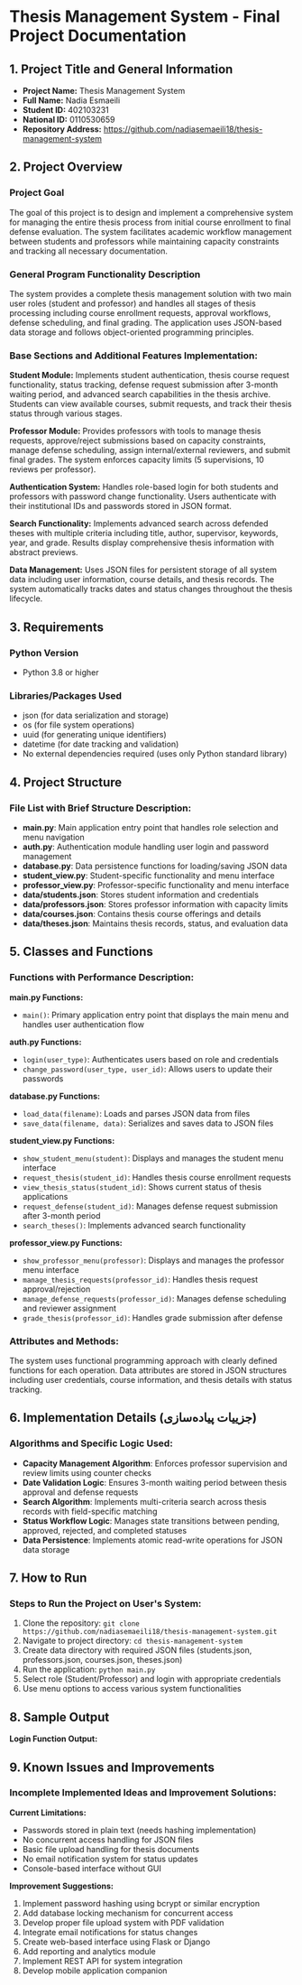 # Thesis Management System - Final Project Documentation

## 1. Project Title and General Information
- **Project Name:** Thesis Management System  
- **Full Name:** Nadia Esmaeili  
- **Student ID:** 402103231  
- **National ID:** 0110530659  
- **Repository Address:** https://github.com/nadiasemaeili18/thesis-management-system  

## 2. Project Overview 
### Project Goal
The goal of this project is to design and implement a comprehensive system for managing the entire thesis process from initial course enrollment to final defense evaluation. The system facilitates academic workflow management between students and professors while maintaining capacity constraints and tracking all necessary documentation.

### General Program Functionality Description
The system provides a complete thesis management solution with two main user roles (student and professor) and handles all stages of thesis processing including course enrollment requests, approval workflows, defense scheduling, and final grading. The application uses JSON-based data storage and follows object-oriented programming principles.

### Base Sections and Additional Features Implementation:

**Student Module:** Implements student authentication, thesis course request functionality, status tracking, defense request submission after 3-month waiting period, and advanced search capabilities in the thesis archive. Students can view available courses, submit requests, and track their thesis status through various stages.

**Professor Module:** Provides professors with tools to manage thesis requests, approve/reject submissions based on capacity constraints, manage defense scheduling, assign internal/external reviewers, and submit final grades. The system enforces capacity limits (5 supervisions, 10 reviews per professor).

**Authentication System:** Handles role-based login for both students and professors with password change functionality. Users authenticate with their institutional IDs and passwords stored in JSON format.

**Search Functionality:** Implements advanced search across defended theses with multiple criteria including title, author, supervisor, keywords, year, and grade. Results display comprehensive thesis information with abstract previews.

**Data Management:** Uses JSON files for persistent storage of all system data including user information, course details, and thesis records. The system automatically tracks dates and status changes throughout the thesis lifecycle.

## 3. Requirements 

### Python Version
- Python 3.8 or higher

### Libraries/Packages Used
- json (for data serialization and storage)
- os (for file system operations)
- uuid (for generating unique identifiers)
- datetime (for date tracking and validation)
- No external dependencies required (uses only Python standard library)

## 4. Project Structure 

### File List with Brief Structure Description:
- **main.py**: Main application entry point that handles role selection and menu navigation
- **auth.py**: Authentication module handling user login and password management
- **database.py**: Data persistence functions for loading/saving JSON data
- **student_view.py**: Student-specific functionality and menu interface
- **professor_view.py**: Professor-specific functionality and menu interface
- **data/students.json**: Stores student information and credentials
- **data/professors.json**: Stores professor information with capacity limits
- **data/courses.json**: Contains thesis course offerings and details
- **data/theses.json**: Maintains thesis records, status, and evaluation data

## 5. Classes and Functions 

### Functions with Performance Description:

**main.py Functions:**
- `main()`: Primary application entry point that displays the main menu and handles user authentication flow

**auth.py Functions:**
- `login(user_type)`: Authenticates users based on role and credentials
- `change_password(user_type, user_id)`: Allows users to update their passwords

**database.py Functions:**
- `load_data(filename)`: Loads and parses JSON data from files
- `save_data(filename, data)`: Serializes and saves data to JSON files

**student_view.py Functions:**
- `show_student_menu(student)`: Displays and manages the student menu interface
- `request_thesis(student_id)`: Handles thesis course enrollment requests
- `view_thesis_status(student_id)`: Shows current status of thesis applications
- `request_defense(student_id)`: Manages defense request submission after 3-month period
- `search_theses()`: Implements advanced search functionality

**professor_view.py Functions:**
- `show_professor_menu(professor)`: Displays and manages the professor menu interface
- `manage_thesis_requests(professor_id)`: Handles thesis request approval/rejection
- `manage_defense_requests(professor_id)`: Manages defense scheduling and reviewer assignment
- `grade_thesis(professor_id)`: Handles grade submission after defense

### Attributes and Methods:
The system uses functional programming approach with clearly defined functions for each operation. Data attributes are stored in JSON structures including user credentials, course information, and thesis details with status tracking.

## 6. Implementation Details (جزییات پیاده‌سازی)

### Algorithms and Specific Logic Used:
- **Capacity Management Algorithm**: Enforces professor supervision and review limits using counter checks
- **Date Validation Logic**: Ensures 3-month waiting period between thesis approval and defense requests
- **Search Algorithm**: Implements multi-criteria search across thesis records with field-specific matching
- **Status Workflow Logic**: Manages state transitions between pending, approved, rejected, and completed statuses
- **Data Persistence**: Implements atomic read-write operations for JSON data storage

## 7. How to Run 

### Steps to Run the Project on User's System:
1. Clone the repository: `git clone https://github.com/nadiasemaeili18/thesis-management-system.git`
2. Navigate to project directory: `cd thesis-management-system`
3. Create data directory with required JSON files (students.json, professors.json, courses.json, theses.json)
4. Run the application: `python main.py`
5. Select role (Student/Professor) and login with appropriate credentials
6. Use menu options to access various system functionalities

## 8. Sample Output 



**Login Function Output:**

## 9. Known Issues and Improvements 

### Incomplete Implemented Ideas and Improvement Solutions:

**Current Limitations:**
- Passwords stored in plain text (needs hashing implementation)
- No concurrent access handling for JSON files
- Basic file upload handling for thesis documents
- No email notification system for status updates
- Console-based interface without GUI

**Improvement Suggestions:**
1. Implement password hashing using bcrypt or similar encryption
2. Add database locking mechanism for concurrent access
3. Develop proper file upload system with PDF validation
4. Integrate email notifications for status changes
5. Create web-based interface using Flask or Django
6. Add reporting and analytics module
7. Implement REST API for system integration
8. Develop mobile application companion
